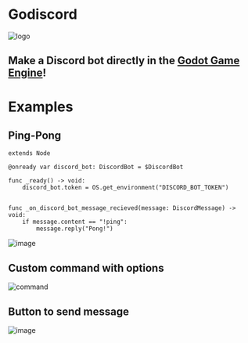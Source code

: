 # Godiscord
![logo](https://github.com/user-attachments/assets/aaf807af-890c-49b1-9e9a-6d5504b777e8)

## Make a Discord bot directly in the [Godot Game Engine](https://godotengine.org/)!

# Examples
## Ping-Pong
```gdscript
extends Node

@onready var discord_bot: DiscordBot = $DiscordBot

func _ready() -> void:
    discord_bot.token = OS.get_environment("DISCORD_BOT_TOKEN")


func _on_discord_bot_message_recieved(message: DiscordMessage) -> void:
    if message.content == "!ping":
        message.reply("Pong!")
```
![image](https://github.com/user-attachments/assets/e536bff2-848e-40b0-9bda-44ad64d8a448)
## Custom command with options
![command](https://github.com/user-attachments/assets/bfe84aab-1ee1-434b-b0ce-4e5c4c70d241)
## Button to send message
![image](https://github.com/user-attachments/assets/6a4a944a-88ab-48ba-93cd-0a01af135d72)

